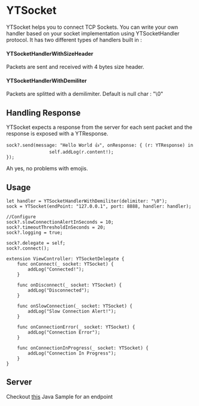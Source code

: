 # YTSocket

YTSocket helps you to connect TCP Sockets. You can write your own handler based on your socket implementation using YTSocketHandler protocol. It has two different types of handlers built in :

#### YTSocketHandlerWithSizeHeader

Packets are sent and received with 4 bytes size header.

#### YTSocketHandlerWithDemiliter

Packets are splitted with a demilimiter. Default is null char : "\0"

## Handling Response

YTSocket expects a response from the server for each sent packet and the response is exposed with a YTResponse.

```
sock?.send(message: "Hello World 👍", onResponse: { (r: YTResponse) in
                self.addLog(r.content!);
});
```

Ah yes, no problems with emojis.

## Usage

```
let handler = YTSocketHandlerWithDemiliter(delimiter: "\0");
sock = YTSocket(endPoint: "127.0.0.1", port: 8888, handler: handler);

//Configure
sock?.slowConnectionAlertInSeconds = 10;
sock?.timeoutThresholdInSeconds = 20;
sock?.logging = true;

sock?.delegate = self;
sock?.connect();
```

```
extension ViewController: YTSocketDelegate {
    func onConnect(_ socket: YTSocket) {
        addLog("Connected!");
    }

    func onDisconnect(_ socket: YTSocket) {
        addLog("Disconnected");
    }

    func onSlowConnection(_ socket: YTSocket) {
        addLog("Slow Connection Alert!");
    }

    func onConnectionError(_ socket: YTSocket) {
        addLog("Connection Error");
    }

    func onConnectionInProgress(_ socket: YTSocket) {
        addLog("Connection In Progress");
    }
}
```

## Server

Checkout [this](https://github.com/yasinturkdogan/JavaSocketSample) Java Sample for an endpoint
